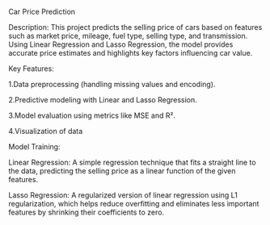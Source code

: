 Car Price Prediction

Description:
This project predicts the selling price of cars based on features such as market price, mileage, fuel type, selling type, and transmission. Using Linear Regression and Lasso Regression, the model provides accurate price estimates and highlights key factors influencing car value.

Key Features:

1.Data preprocessing (handling missing values and encoding).

2.Predictive modeling with Linear and Lasso Regression.

3.Model evaluation using metrics like MSE and R².

4.Visualization of data

Model Training:

Linear Regression:
A simple regression technique that fits a straight line to the data, predicting the selling price as a linear function of the given features.

Lasso Regression:
A regularized version of linear regression using L1 regularization, which helps reduce overfitting and eliminates less important features by shrinking their coefficients to zero.
